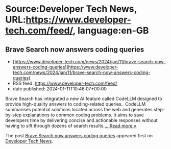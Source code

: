 # Source:Developer Tech News, URL:https://www.developer-tech.com/feed/, language:en-GB

## Brave Search now answers coding queries
 - [https://www.developer-tech.com/news/2024/jan/11/brave-search-now-answers-coding-queries](https://www.developer-tech.com/news/2024/jan/11/brave-search-now-answers-coding-queries)
 - RSS feed: https://www.developer-tech.com/feed/
 - date published: 2024-01-11T10:46:07+00:00

<p>Brave Search has integrated a new AI feature called CodeLLM designed to provide high-quality answers to coding-related queries.  CodeLLM summarises potential solutions located across the web and generates step-by-step explanations to common coding problems. It aims to save developers time by delivering concise and actionable responses without having to sift through dozens of search results.<a class="excerpt-read-more" href="https://www.developer-tech.com/news/2024/jan/11/brave-search-now-answers-coding-queries/" title="ReadBrave Search now answers coding queries">... Read more &#187;</a></p>
<p>The post <a href="https://www.developer-tech.com/news/2024/jan/11/brave-search-now-answers-coding-queries/">Brave Search now answers coding queries</a> appeared first on <a href="https://www.developer-tech.com">Developer Tech News</a>.</p>

